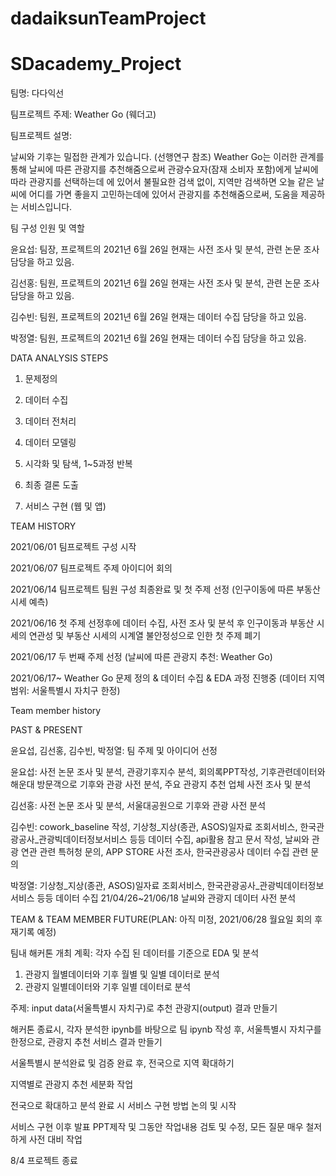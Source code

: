 # dadaiksunTeamProject

# SDacademy_Project
팀명: 다다익선

팀프로젝트 주제: Weather Go (웨더고)

팀프로젝트 설명:

날씨와 기후는 밀접한 관계가 있습니다. (선행연구 참조)
Weather Go는 이러한 관계를 통해 날씨에 따른 관광지를 추천해줌으로써
관광수요자(잠재 소비자 포함)에게 날씨에 따라 관광지를 선택하는데 에 있어서
불필요한 검색 없이, 지역만 검색하면 오늘 같은 날씨에
어디를 가면 좋을지 고민하는데에 있어서 관광지를 추천해줌으로써,
도움을 제공하는 서비스입니다.


팀 구성 인원 및 역할

윤요섭: 팀장, 프로젝트의 2021년 6월 26일 현재는 사전 조사 및 분석, 관련 논문 조사 담당을 하고 있음.

김선홍: 팀원, 프로젝트의 2021년 6월 26일 현재는 사전 조사 및 분석, 관련 논문 조사 담당을 하고 있음.

김수빈: 팀원, 프로젝트의 2021년 6월 26일 현재는 데이터 수집 담당을 하고 있음.

박정열: 팀원, 프로젝트의 2021년 6월 26일 현재는 데이터 수집 담당을 하고 있음.


DATA ANALYSIS STEPS
1) 문제정의

2) 데이터 수집

3) 데이터 전처리

4) 데이터 모델링
 
5) 시각화 및 탐색, 1~5과정 반복
 
6) 최종 결론 도출
 
7) 서비스 구현 (웹 및 앱)


TEAM HISTORY

2021/06/01 팀프로젝트 구성 시작

2021/06/07 팀프로젝트 주제 아이디어 회의

2021/06/14 팀프로젝트 팀원 구성 최종완료 및 첫 주제 선정 (인구이동에 따른 부동산 시세 예측)

2021/06/16 첫 주제 선정후에 데이터 수집, 사전 조사 및 분석 후 인구이동과 부동산 시세의 연관성 및 부동산 시세의 시계열 불안정성으로 인한
첫 주제 폐기 

2021/06/17 두 번째 주제 선정 (날씨에 따른 관광지 추천: Weather Go)

2021/06/17~ Weather Go 문제 정의 & 데이터 수집 & EDA 과정 진행중 (데이터 지역범위: 서울특별시 자치구 한정)


Team member history

PAST & PRESENT

윤요섭, 김선홍, 김수빈, 박정열: 팀 주제 및 아이디어 선정

윤요섭: 사전 논문 조사 및 분석, 관광기후지수 분석, 회의록PPT작성, 기후관련데이터와 해운대 방문객으로 기후와 관광 사전 분석, 주요 관광지 추천 업체 사전 조사 및 분석

김선홍: 사전 논문 조사 및 분석, 서울대공원으로 기후와 관광 사전 분석

김수빈: cowork_baseline 작성, 기상청_지상(종관, ASOS)일자료 조회서비스, 한국관광공사_관광빅데이터정보서비스 등등 데이터 수집, api활용 참고 문서 작성, 날씨와 관광 연관 관련 특허청 문의, APP STORE 사전 조사, 한국관광공사 데이터 수집 관련 문의

박정열:  기상청_지상(종관, ASOS)일자료 조회서비스, 한국관광공사_관광빅데이터정보서비스 등등 데이터 수집 21/04/26~21/06/18 날씨와 관광지 데이터 사전 분석

TEAM & TEAM MEMBER FUTURE(PLAN: 아직 미정, 2021/06/28 월요일 회의 후 재기록 예정)

팀내 해커톤 개최 계획: 각자 수집 된 데이터를 기준으로 EDA 및 분석

1) 관광지 월별데이터와 기후 월별 및 일별 데이터로 분석
2) 관광지 일별데이터와 기후 일별 데이터로 분석

주제: input data(서울특별시 자치구)로 추천 관광지(output) 결과 만들기


해커톤 종료시, 각자 분석한 ipynb를 바탕으로 팀 ipynb 작성 후, 서울특별시 자치구를 한정으로,
관광지 추천 서비스 결과 만들기

서울특별시 분석완료 및 검증 완료 후, 전국으로 지역 확대하기

지역별로 관광지 추천 세분화 작업

전국으로 확대하고 분석 완료 시 서비스 구현 방법 논의 및 시작

서비스 구현 이후 발표 PPT제작 및 그동안 작업내용 검토 및 수정, 모든 질문 매우 철저하게 사전 대비 작업

8/4 프로젝트 종료
